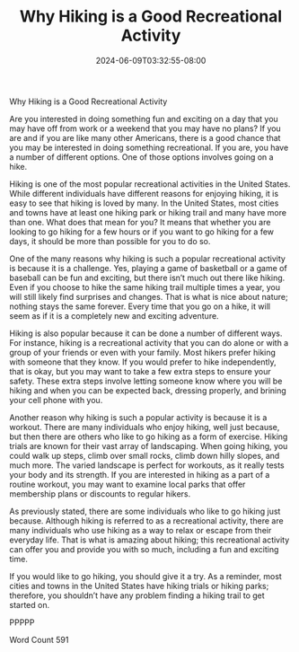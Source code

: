 ﻿---
title: "Why Hiking is a Good Recreational Activity"
date: 2024-06-09T03:32:55-08:00
description: "TXT Tips for Web Success"
featured_image: "/images/TXT.jpg"
tags: ["TXT"]
---

Why Hiking is a Good Recreational Activity

Are you interested in doing something fun and exciting on a day that you may have off from work or a weekend that you may have no plans?  If you are and if you are like many other Americans, there is a good chance that you may be interested in doing something recreational.  If you are, you have a number of different options.  One of those options involves going on a hike.

Hiking is one of the most popular recreational activities in the United States. While different individuals have different reasons for enjoying hiking, it is easy to see that hiking is loved by many. In the United States, most cities and towns have at least one hiking park or hiking trail and many have more than one. What does that mean for you?  It means that whether you are looking to go hiking for a few hours or if you want to go hiking for a few days, it should be more than possible for you to do so.

One of the many reasons why hiking is such a popular recreational activity is because it is a challenge.  Yes, playing a game of basketball or a game of baseball can be fun and exciting, but there isn’t much out there like hiking.  Even if you choose to hike the same hiking trail multiple times a year, you will still likely find surprises and changes.  That is what is nice about nature; nothing stays the same forever. Every time that you go on a hike, it will seem as if it is a completely new and exciting adventure.

Hiking is also popular because it can be done a number of different ways.  For instance, hiking is a recreational activity that you can do alone or with a group of your friends or even with your family. Most hikers prefer hiking with someone that they know.  If you would prefer to hike independently, that is okay, but you may want to take a few extra steps to ensure your safety. These extra steps involve letting someone know where you will be hiking and when you can be expected back, dressing properly, and brining your cell phone with you.

Another reason why hiking is such a popular activity is because it is a workout. There are many individuals who enjoy hiking, well just because, but then there are others who like to go hiking as a form of exercise. Hiking trials are known for their vast array of landscaping. When going hiking, you could walk up steps, climb over small rocks, climb down hilly slopes, and much more. The varied landscape is perfect for workouts, as it really tests your body and its strength.  If you are interested in hiking as a part of a routine workout, you may want to examine local parks that offer membership plans or discounts to regular hikers.

As previously stated, there are some individuals who like to go hiking just because.  Although hiking is referred to as a recreational activity, there are many individuals who use hiking as a way to relax or escape from their everyday life. That is what is amazing about hiking; this recreational activity can offer you and provide you with so much, including a fun and exciting time.

If you would like to go hiking, you should give it a try. As a reminder, most cities and towns in the United States have hiking trials or hiking parks; therefore, you shouldn’t have any problem finding a hiking trail to get started on.

PPPPP

Word Count 591

